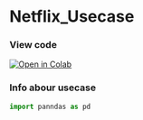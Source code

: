 # Netflix_Usecase

### View code 
[![Open in Colab](https://colab.research.google.com/img/colab_favicon.ico)](https://colab.research.google.com/drive/15uiPwZOXEriYCqjk_p4SxdCO8N3UN_Vb?usp=sharing)


### Info abour usecase



```python
import panndas as pd

```
